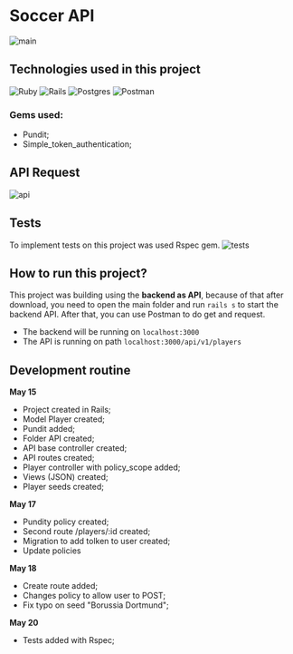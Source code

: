 
# Soccer API
![main](https://res.cloudinary.com/dloadb2bx/image/upload/v1621355630/soccerAPi_e604ov.png)

## Technologies used in this project
<img alt="Ruby" src="https://img.shields.io/badge/ruby-%23CC342D.svg?&style=for-the-badge&logo=ruby&logoColor=white"/> <img alt="Rails" src="https://img.shields.io/badge/rails-%23CC0000.svg?&style=for-the-badge&logo=ruby-on-rails&logoColor=white"/> <img alt="Postgres" src ="https://img.shields.io/badge/postgres-%23316192.svg?&style=for-the-badge&logo=postgresql&logoColor=white"/> <img alt="Postman" src="https://img.shields.io/badge/Postman-FF6C37?style=for-the-badge&logo=postman&logoColor=red" />

### Gems used:

 - Pundit;
 - Simple_token_authentication;

## API Request
![api](https://res.cloudinary.com/dloadb2bx/image/upload/v1621355451/api_vzv6ce.gif)

## Tests
To implement tests on this project was used Rspec gem.
![tests](https://res.cloudinary.com/dloadb2bx/image/upload/v1621563038/teste1_fgcz99.gif)
## How to run this project?
This project was building using the **backend as API**, because of that after download, you need to open the main folder and run `rails s` to start the backend API. After that, you can use Postman to do get and request.

 - The backend will be running on `localhost:3000`
 - The API is running on path `localhost:3000/api/v1/players`


## Development routine

**May 15**

   - Project created in Rails;
   - Model Player created;
   - Pundit added;
   - Folder API created;
   - API base controller created;
   - API routes created;
   - Player controller with policy_scope added;
   - Views (JSON) created;
   - Player seeds created;

**May 17**

   - Pundity policy created;
   - Second route  /players/:id created;
   - Migration to add tolken to user created;
   - Update policies


**May 18**

   - Create route added;
   - Changes policy to allow user to POST;
   - Fix typo on seed "Borussia Dortmund";

**May 20**
   - Tests added with Rspec;


